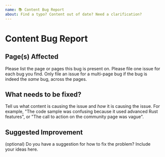 ```yaml
---
name: 📚 Content Bug Report
about: Find a typo? Content out of date? Need a clarification?
---
```


# Content Bug Report

## Page(s) Affected
Please list the page or pages this bug is present on. Please file one issue
for each bug you find. Only file an issue for a multi-page bug if the bug is
indeed the *same* bug, across the pages.

## What needs to be fixed?
Tell us what content is causing the issue and *how* it is causing the issue.
For example, "The code sample was confusing because it used advanced Rust features",
or "The call to action on the community page was vague".

## Suggested Improvement
(optional) Do you have a suggestion for how to fix the problem? Include your ideas
here.
